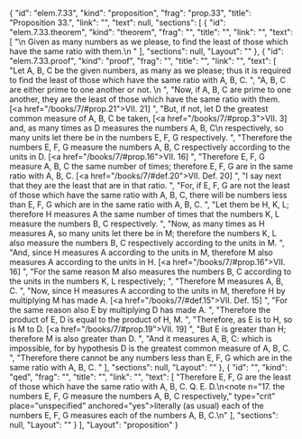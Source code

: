 {
  "id": "elem.7.33",
  "kind": "proposition",
  "frag": "prop.33",
  "title": "Proposition 33.",
  "link": "",
  "text": null,
  "sections": [
    {
      "id": "elem.7.33.theorem",
      "kind": "theorem",
      "frag": "",
      "title": "",
      "link": "",
      "text": [
        "\n       Given as many numbers as we please, to find the least of those which have the same ratio with them.\n      "
      ],
      "sections": null,
      "Layout": ""
    },
    {
      "id": "elem.7.33.proof",
      "kind": "proof",
      "frag": "",
      "title": "",
      "link": "",
      "text": [
        "Let A, B, C be the given numbers, as many as we please; thus it is required to find the least of those which have the same ratio with A, B, C. ",
        "A, B, C are either prime to one another or not. \n      ",
        "Now, if A, B, C are prime to one another, they are the least of those which have the same ratio with them. [<a href=\"/books/7/#prop.21\">VII. 21</a>] ",
        "But, if not, let D the greatest common measure of A, B, C be taken, [<a href=\"/books/7/#prop.3\">VII. 3</a>] and, as many times as D measures the numbers A, B, C\n       respectively, so many units let there be in the numbers E, F, G respectively. ",
        "Therefore the numbers E, F, G measure the numbers A, B, C respectively according to the units in D. [<a href=\"/books/7/#prop.16\">VII. 16</a>] ",
        "Therefore E, F, G measure A, B, C the same number of times; therefore E, F, G are in the same ratio with A, B, C. [<a href=\"/books/7/#def.20\">VII. Def. 20</a>] ",
        "I say next that they are the least that are in that ratio. ",
        "For, if E, F, G are not the least of those which have the same ratio with A, B, C, there will be numbers less than E, F, G which are in the same ratio with A, B, C. ",
        "Let them be H, K, L; therefore H measures A the same number of times that the numbers K, L measure the numbers B, C respectively. ",
        "Now, as many times as H measures A, so many units let there be in M; therefore the numbers K, L also measure the numbers B, C respectively according to the units in M. ",
        "And, since H measures A according to the units in M, therefore M also measures A according to the units in H. [<a href=\"/books/7/#prop.16\">VII. 16</a>] ",
        "For the same reason M also measures the numbers B, C according to the units in the numbers K, L respectively; ",
        "Therefore M measures A, B, C. ",
        "Now, since H measures A according to the units in M, therefore H by multiplying M has made A. [<a href=\"/books/7/#def.15\">VII. Def. 15</a>] ",
        "For the same reason also E by multiplying D has made A. ",
        "Therefore the product of E, D is equal to the product of H, M. ",
        "Therefore, as E is to H, so is M to D. [<a href=\"/books/7/#prop.19\">VII. 19</a>] ",
        "But E is greater than H; therefore M is also greater than D. ",
        "And it measures A, B, C: which is impossible, for by hypothesis D is the greatest common measure of A, B, C. ",
        "Therefore there cannot be any numbers less than E, F, G which are in the same ratio with A, B, C. "
      ],
      "sections": null,
      "Layout": ""
    },
    {
      "id": "",
      "kind": "qed",
      "frag": "",
      "title": "",
      "link": "",
      "text": [
        "Therefore E, F, G are the least of those which have the same ratio with A, B, C. Q. E. D.\n<note n=\"17. the numbers E, F, G measure the numbers A, B, C respectively,\" type=\"crit\" place=\"unspecified\" anchored=\"yes\">literally (as usual) <quote>each of the numbers E, F, G measures each of the numbers A, B, C.</quote>\n</note>"
      ],
      "sections": null,
      "Layout": ""
    }
  ],
  "Layout": "proposition"
}
